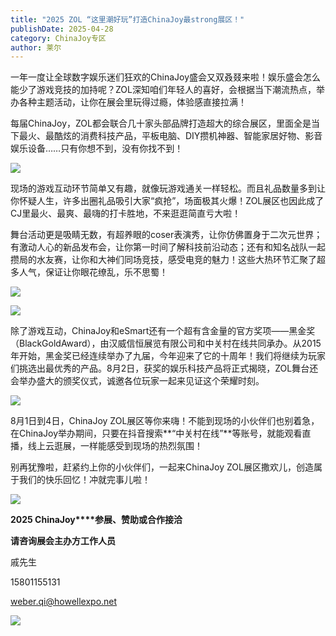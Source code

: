 ```yaml
---
title: "2025 ZOL “这里潮好玩”打造ChinaJoy最strong展区！"
publishDate: 2025-04-28
category: ChinaJoy专区
author: 莱尔
---
```


一年一度让全球数字娱乐迷们狂欢的ChinaJoy盛会又双叒叕来啦！娱乐盛会怎么能少了游戏竞技的加持呢？ZOL深知咱们年轻人的喜好，会根据当下潮流热点，举办各种主题活动，让你在展会里玩得过瘾，体验感直接拉满！ 

每届ChinaJoy，ZOL都会联合几十家头部品牌打造超大的综合展区，里面全是当下最火、最酷炫的消费科技产品，平板电脑、DIY攒机神器、智能家居好物、影音娱乐设备……只有你想不到，没有你找不到！

![](https://ec-net-1251389766.cos.ap-shanghai.myqcloud.com/wp-content/uploads/2025/04/20250428113609533.jpeg)

现场的游戏互动环节简单又有趣，就像玩游戏通关一样轻松。而且礼品数量多到让你怀疑人生，许多出圈礼品吸引大家“疯抢”，场面极其火爆！ZOL展区也因此成了CJ里最火、最爽、最嗨的打卡胜地，不来逛逛简直亏大啦！

舞台活动更是吸睛无数，有超养眼的coser表演秀，让你仿佛置身于二次元世界；有激动人心的新品发布会，让你第一时间了解科技前沿动态；还有和知名战队一起攒局的水友赛，让你和大神们同场竞技，感受电竞的魅力！这些大热环节汇聚了超多人气，保证让你眼花缭乱，乐不思蜀！

![](https://ec-net-1251389766.cos.ap-shanghai.myqcloud.com/wp-content/uploads/2025/04/20250428113808548.jpeg)

![](https://ec-net-1251389766.cos.ap-shanghai.myqcloud.com/wp-content/uploads/2025/04/20250428113628786.jpeg)

除了游戏互动，ChinaJoy和eSmart还有一个超有含金量的官方奖项——黑金奖（BlackGoldAward），由汉威信恒展览有限公司和中关村在线共同承办。从2015年开始，黑金奖已经连续举办了九届，今年迎来了它的十周年！我们将继续为玩家们挑选出最优秀的产品。8月2日，获奖的娱乐科技产品将正式揭晓，ZOL舞台还会举办盛大的颁奖仪式，诚邀各位玩家一起来见证这个荣耀时刻。

![](https://ec-net-1251389766.cos.ap-shanghai.myqcloud.com/wp-content/uploads/2025/04/20250428113646905.jpg)

8月1日到4日，ChinaJoy ZOL展区等你来嗨！不能到现场的小伙伴们也别着急，在ChinaJoy举办期间，只要在抖音搜索**“中关村在线”**等账号，就能观看直播，线上云逛展，一样能感受到现场的热烈氛围！

别再犹豫啦，赶紧约上你的小伙伴们，一起来ChinaJoy ZOL展区撒欢儿，创造属于我们的快乐回忆！冲就完事儿啦！

![](https://ec-net-1251389766.cos.ap-shanghai.myqcloud.com/wp-content/uploads/2025/04/20250428113531615-1024x148.webp)

**2025 ChinaJoy****参展、赞助或合作接洽**

**请咨询展会主办方工作人员**

戚先生

15801155131

[weber.qi@howellexpo.net](mailto:weber.qi@howellexpo.net)

![](https://ec-net-1251389766.cos.ap-shanghai.myqcloud.com/wp-content/uploads/2025/04/20250428113548318.jpg)
